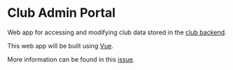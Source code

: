 # Club Admin Portal

Web app for accessing and modifying club data stored in the [club backend](https://github.com/ufosc/club-backend).

This web app will be built using [Vue](https://vuejs.org/).

More information can be found in this [issue](https://github.com/ufosc/club-website/issues/32).
